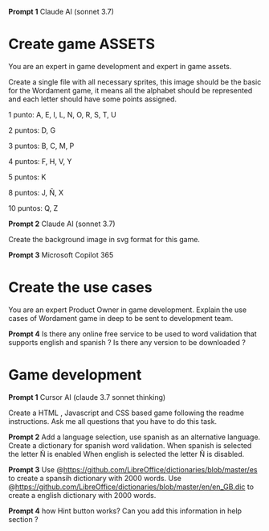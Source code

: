 **Prompt 1**
Claude AI (sonnet 3.7)

# Create game ASSETS
You are an expert in game development and expert in game assets. 

Create a single file with all necessary sprites, this image should be the basic for the Wordament game, it means all the alphabet should be represented and each letter should have some points assigned.

1 punto: A, E, I, L, N, O, R, S, T, U

2 puntos: D, G

3 puntos: B, C, M, P

4 puntos: F, H, V, Y

5 puntos: K

8 puntos: J, Ñ, X

10 puntos: Q, Z


**Prompt 2**
Claude AI (sonnet 3.7)

Create the background image in svg format for this game.


**Prompt 3**
Microsoft Copilot 365
# Create the use cases 
You are an expert Product Owner in game development. Explain the use cases of Wordament game in deep to be sent to development team.

**Prompt 4**
Is there any online free service to be used to word validation that supports english and spanish ?
Is there any version to be downloaded ?


# Game development
**Prompt 1**
Cursor AI (claude 3.7 sonnet thinking)

Create a HTML , Javascript  and CSS based game following the readme instructions.
Ask me all questions that you have to do this task.

**Prompt 2**
Add a language selection, use spanish as an alternative language. 
Create a dictionary for spanish word validation.
When spanish is selected the letter Ñ is enabled
When english is selected the letter Ñ is disabled.

**Prompt 3**
Use @https://github.com/LibreOffice/dictionaries/blob/master/es  to create a spansih dictionary with 2000 words.
Use @https://github.com/LibreOffice/dictionaries/blob/master/en/en_GB.dic to create a english dictionary with 2000 words.

**Prompt 4**
how Hint button works?
Can you add this information in help section ?